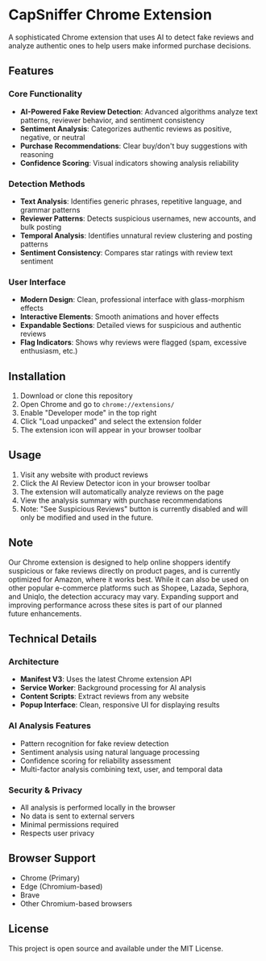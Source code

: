 # CapSniffer Chrome Extension

A sophisticated Chrome extension that uses AI to detect fake reviews and analyze authentic ones to help users make informed purchase decisions.

## Features

### Core Functionality
- **AI-Powered Fake Review Detection**: Advanced algorithms analyze text patterns, reviewer behavior, and sentiment consistency
- **Sentiment Analysis**: Categorizes authentic reviews as positive, negative, or neutral
- **Purchase Recommendations**: Clear buy/don't buy suggestions with reasoning
- **Confidence Scoring**: Visual indicators showing analysis reliability

### Detection Methods
- **Text Analysis**: Identifies generic phrases, repetitive language, and grammar patterns
- **Reviewer Patterns**: Detects suspicious usernames, new accounts, and bulk posting
- **Temporal Analysis**: Identifies unnatural review clustering and posting patterns
- **Sentiment Consistency**: Compares star ratings with review text sentiment

### User Interface
- **Modern Design**: Clean, professional interface with glass-morphism effects
- **Interactive Elements**: Smooth animations and hover effects
- **Expandable Sections**: Detailed views for suspicious and authentic reviews
- **Flag Indicators**: Shows why reviews were flagged (spam, excessive enthusiasm, etc.)

## Installation

1. Download or clone this repository
2. Open Chrome and go to `chrome://extensions/`
3. Enable "Developer mode" in the top right
4. Click "Load unpacked" and select the extension folder
5. The extension icon will appear in your browser toolbar

## Usage

1. Visit any website with product reviews
2. Click the AI Review Detector icon in your browser toolbar
3. The extension will automatically analyze reviews on the page
4. View the analysis summary with purchase recommendations
5. Note: "See Suspicious Reviews" button is currently disabled and will only be modified and used in the future.

## Note
Our Chrome extension is designed to help online shoppers identify suspicious or fake reviews directly on product pages, and is currently optimized for Amazon, where it works best. While it can also be used on other popular e-commerce platforms such as Shopee, Lazada, Sephora, and Uniqlo, the detection accuracy may vary. Expanding support and improving performance across these sites is part of our planned future enhancements.

## Technical Details

### Architecture
- **Manifest V3**: Uses the latest Chrome extension API
- **Service Worker**: Background processing for AI analysis
- **Content Scripts**: Extract reviews from any website
- **Popup Interface**: Clean, responsive UI for displaying results

### AI Analysis Features
- Pattern recognition for fake review detection
- Sentiment analysis using natural language processing
- Confidence scoring for reliability assessment
- Multi-factor analysis combining text, user, and temporal data

### Security & Privacy
- All analysis is performed locally in the browser
- No data is sent to external servers
- Minimal permissions required
- Respects user privacy

## Browser Support

- Chrome (Primary)
- Edge (Chromium-based)
- Brave
- Other Chromium-based browsers

## License

This project is open source and available under the MIT License.